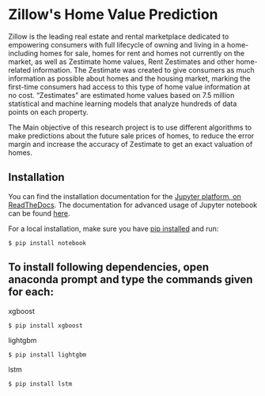 # Zillow's Home Value Prediction

Zillow is the leading real estate and rental marketplace dedicated to empowering consumers with full lifecycle of owning and living in a home- including homes for sale, homes for rent and homes not currently on the market, as well as Zestimate home values, Rent Zestimates and other home-related information. 
The Zestimate was created to give consumers as much information as possible about homes and the housing market, marking the first-time consumers had access to this type of home value information at no cost. “Zestimates” are estimated home values based on 7.5 million statistical and machine learning models that analyze hundreds of data points on each property. 

The Main objective of this research project is to use different algorithms to make predictions about the future sale prices of homes, to reduce the error margin and increase the accuracy of Zestimate to get an exact valuation of homes.

## Installation

You can find the installation documentation for the [Jupyter platform, on ReadTheDocs](https://jupyter.readthedocs.io/en/latest/install.html). The documentation for advanced usage of Jupyter notebook can be found [here](https://jupyter-notebook.readthedocs.io/en/latest/).

For a local installation, make sure you have [pip installed](https://pip.readthedocs.io/en/stable/installing/) and run:

```$ pip install notebook```

## To install following dependencies, open anaconda prompt and type the commands given for each:

xgboost

```$ pip install xgboost```

lightgbm

```$ pip install lightgbm```

lstm

```$ pip install lstm```


